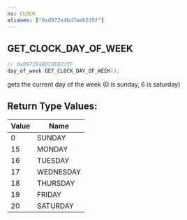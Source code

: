 ```yaml
---
ns: CLOCK
aliases: ["0xd972e4bd7aeb235f"]
---
```

## GET_CLOCK_DAY_OF_WEEK

```c
// 0xD972E4BD7AEB235F
day_of_week GET_CLOCK_DAY_OF_WEEK();
```

gets the current day of the week (0 is sunday, 6 is saturday)

## Return Type Values:
| Value | Name |
| --- | --- |
| 0 | SUNDAY |
| 15 | MONDAY |
| 16 | TUESDAY |
| 17 | WEDNESDAY |
| 18 | THURSDAY |
| 19 | FRIDAY |
| 20 | SATURDAY |

